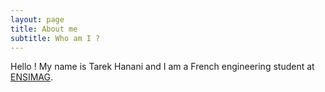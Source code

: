 ```yaml
---
layout: page
title: About me
subtitle: Who am I ?
---
```


Hello ! My name is Tarek Hanani and I am a French engineering student at [ENSIMAG](https://ensimag.grenoble-inp.fr/).


<!---
### My story

To be honest, I'm having some trouble remembering right now, so why don't you just watch [my movie](https://en.wikipedia.org/wiki/The_Princess_Bride_%28film%29) and it will answer **all** your questions.
-->

